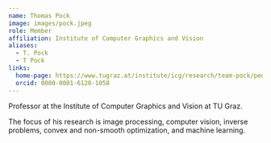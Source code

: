 ```yaml
---
name: Thomas Pock
image: images/pock.jpeg
role: Member
affiliation: Institute of Computer Graphics and Vision
aliases:
  - T. Pock
  - T Pock
links:
  home-page: https://www.tugraz.at/institute/icg/research/team-pock/people/pock/
  orcid: 0000-0001-6120-1058
---
```


Professor at the Institute of Computer Graphics and Vision at TU Graz.

The focus of his research is image processing, computer vision, inverse problems, convex and non-smooth optimization, and machine learning.
